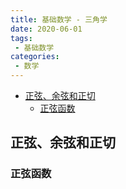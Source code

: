 ```yaml
---
title: 基础数学 - 三角学
date: 2020-06-01
tags:
 - 基础数学
categories:
 - 数学
---
```


*  [正弦、余弦和正切](#正弦、余弦和正切)
    *  [正弦函数](#正弦函数)

## 正弦、余弦和正切
### 正弦函数
